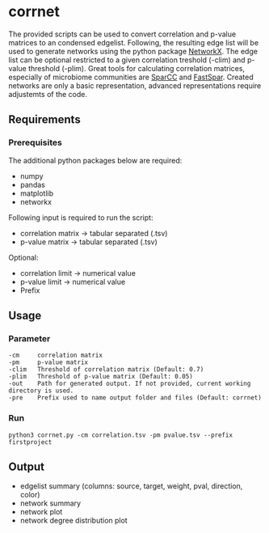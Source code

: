 # corrnet
The provided scripts can be used to convert correlation and p-value matrices to an condensed edgelist. Following, the resulting edge list will be used to generate networks using the python package [NetworkX](https://networkx.github.io/). The edge list can be optional restricted to a given correlation treshold (-clim) and p-value threshold (-plim). Great tools for calculating correlation matrices, especially of microbiome communities are [SparCC](https://journals.plos.org/ploscompbiol/article?id=10.1371/journal.pcbi.1002687) and [FastSpar](https://academic.oup.com/bioinformatics/article/35/6/1064/5086389). Created networks are only a basic representation, advanced representations require adjustemts of the code.   

## Requirements
### Prerequisites
The additional python packages below are required:
- numpy
- pandas
- matplotlib
- networkx

Following input is required to run the script:
- correlation matrix -> tabular separated (.tsv) 
- p-value matrix -> tabular separated (.tsv)

Optional:
- correlation limit -> numerical value
- p-value limit -> numerical value 
- Prefix 

## Usage
### Parameter
    -cm     correlation matrix
    -pm     p-value matrix
    -clim   Threshold of correlation matrix (Default: 0.7)
    -plim   Threshold of p-value matrix (Default: 0.05)
    -out    Path for generated output. If not provided, current working directory is used.
    -pre    Prefix used to name output folder and files (Default: corrnet)

### Run

```
python3 corrnet.py -cm correlation.tsv -pm pvalue.tsv --prefix firstproject 
```

## Output

- edgelist summary (columns: source, target, weight, pval, direction, color)
- network summary
- network plot
- network degree distribution plot

